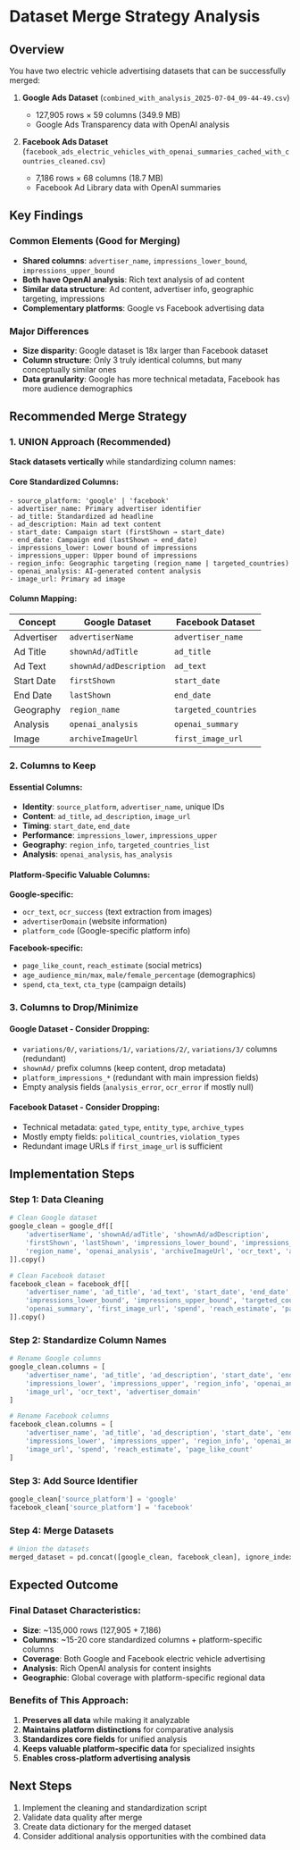 # Dataset Merge Strategy Analysis

## Overview
You have two electric vehicle advertising datasets that can be successfully merged:

1. **Google Ads Dataset** (`combined_with_analysis_2025-07-04_09-44-49.csv`)
   - 127,905 rows × 59 columns (349.9 MB)
   - Google Ads Transparency data with OpenAI analysis

2. **Facebook Ads Dataset** (`facebook_ads_electric_vehicles_with_openai_summaries_cached_with_countries_cleaned.csv`)
   - 7,186 rows × 68 columns (18.7 MB)
   - Facebook Ad Library data with OpenAI summaries

## Key Findings

### Common Elements (Good for Merging)
- **Shared columns**: `advertiser_name`, `impressions_lower_bound`, `impressions_upper_bound`
- **Both have OpenAI analysis**: Rich text analysis of ad content
- **Similar data structure**: Ad content, advertiser info, geographic targeting, impressions
- **Complementary platforms**: Google vs Facebook advertising data

### Major Differences
- **Size disparity**: Google dataset is 18x larger than Facebook dataset
- **Column structure**: Only 3 truly identical columns, but many conceptually similar ones
- **Data granularity**: Google has more technical metadata, Facebook has more audience demographics

## Recommended Merge Strategy

### 1. UNION Approach (Recommended)
**Stack datasets vertically** while standardizing column names:

#### Core Standardized Columns:
```
- source_platform: 'google' | 'facebook'
- advertiser_name: Primary advertiser identifier
- ad_title: Standardized ad headline
- ad_description: Main ad text content
- start_date: Campaign start (firstShown → start_date)
- end_date: Campaign end (lastShown → end_date)
- impressions_lower: Lower bound of impressions
- impressions_upper: Upper bound of impressions
- region_info: Geographic targeting (region_name | targeted_countries)
- openai_analysis: AI-generated content analysis
- image_url: Primary ad image
```

#### Column Mapping:
| Concept | Google Dataset | Facebook Dataset |
|---------|----------------|------------------|
| Advertiser | `advertiserName` | `advertiser_name` |
| Ad Title | `shownAd/adTitle` | `ad_title` |
| Ad Text | `shownAd/adDescription` | `ad_text` |
| Start Date | `firstShown` | `start_date` |
| End Date | `lastShown` | `end_date` |
| Geography | `region_name` | `targeted_countries` |
| Analysis | `openai_analysis` | `openai_summary` |
| Image | `archiveImageUrl` | `first_image_url` |

### 2. Columns to Keep

#### Essential Columns:
- **Identity**: `source_platform`, `advertiser_name`, unique IDs
- **Content**: `ad_title`, `ad_description`, `image_url`
- **Timing**: `start_date`, `end_date`
- **Performance**: `impressions_lower`, `impressions_upper`
- **Geography**: `region_info`, `targeted_countries_list`
- **Analysis**: `openai_analysis`, `has_analysis`

#### Platform-Specific Valuable Columns:
**Google-specific:**
- `ocr_text`, `ocr_success` (text extraction from images)
- `advertiserDomain` (website information)
- `platform_code` (Google-specific platform info)

**Facebook-specific:**
- `page_like_count`, `reach_estimate` (social metrics)
- `age_audience_min/max`, `male/female_percentage` (demographics)
- `spend`, `cta_text`, `cta_type` (campaign details)

### 3. Columns to Drop/Minimize

#### Google Dataset - Consider Dropping:
- `variations/0/`, `variations/1/`, `variations/2/`, `variations/3/` columns (redundant)
- `shownAd/` prefix columns (keep content, drop metadata)
- `platform_impressions_*` (redundant with main impression fields)
- Empty analysis fields (`analysis_error`, `ocr_error` if mostly null)

#### Facebook Dataset - Consider Dropping:
- Technical metadata: `gated_type`, `entity_type`, `archive_types`
- Mostly empty fields: `political_countries`, `violation_types`
- Redundant image URLs if `first_image_url` is sufficient

## Implementation Steps

### Step 1: Data Cleaning
```python
# Clean Google dataset
google_clean = google_df[[
    'advertiserName', 'shownAd/adTitle', 'shownAd/adDescription',
    'firstShown', 'lastShown', 'impressions_lower_bound', 'impressions_upper_bound',
    'region_name', 'openai_analysis', 'archiveImageUrl', 'ocr_text', 'advertiserDomain'
]].copy()

# Clean Facebook dataset  
facebook_clean = facebook_df[[
    'advertiser_name', 'ad_title', 'ad_text', 'start_date', 'end_date',
    'impressions_lower_bound', 'impressions_upper_bound', 'targeted_countries',
    'openai_summary', 'first_image_url', 'spend', 'reach_estimate', 'page_like_count'
]].copy()
```

### Step 2: Standardize Column Names
```python
# Rename Google columns
google_clean.columns = [
    'advertiser_name', 'ad_title', 'ad_description', 'start_date', 'end_date',
    'impressions_lower', 'impressions_upper', 'region_info', 'openai_analysis',
    'image_url', 'ocr_text', 'advertiser_domain'
]

# Rename Facebook columns
facebook_clean.columns = [
    'advertiser_name', 'ad_title', 'ad_description', 'start_date', 'end_date',
    'impressions_lower', 'impressions_upper', 'region_info', 'openai_analysis',
    'image_url', 'spend', 'reach_estimate', 'page_like_count'
]
```

### Step 3: Add Source Identifier
```python
google_clean['source_platform'] = 'google'
facebook_clean['source_platform'] = 'facebook'
```

### Step 4: Merge Datasets
```python
# Union the datasets
merged_dataset = pd.concat([google_clean, facebook_clean], ignore_index=True, sort=False)
```

## Expected Outcome

### Final Dataset Characteristics:
- **Size**: ~135,000 rows (127,905 + 7,186)
- **Columns**: ~15-20 core standardized columns + platform-specific columns
- **Coverage**: Both Google and Facebook electric vehicle advertising
- **Analysis**: Rich OpenAI analysis for content insights
- **Geographic**: Global coverage with platform-specific regional data

### Benefits of This Approach:
1. **Preserves all data** while making it analyzable
2. **Maintains platform distinctions** for comparative analysis
3. **Standardizes core fields** for unified analysis
4. **Keeps valuable platform-specific data** for specialized insights
5. **Enables cross-platform advertising analysis**

## Next Steps
1. Implement the cleaning and standardization script
2. Validate data quality after merge
3. Create data dictionary for the merged dataset
4. Consider additional analysis opportunities with the combined data
